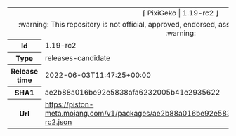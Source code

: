 <html><table>
<tr><td colspan="2" align="center"><img width="0" height="0"><br/>⌈ PixiGeko | 1.19-rc2 ⌋<br/><img width="0" height="0"></td></tr>
<tr><td colspan="2" align="center"><img width="0" height="0"><br/>
:warning: This repository is not official, approved, endorsed, associated or connected with Mojang :warning:
<br/><img width="0" height="0"></td></tr>
<tr><th>Id</th><td>1.19-rc2</td></tr>
<tr><th>Type</th><td>releases-candidate</td></tr>
<tr><th>Release time</th><td>2022-06-03T11:47:25+00:00</td></tr>
<tr><th>SHA1</th><td>ae2b88a016be92e5838afa6232005b41e2935622</td></tr>
<tr><th>Url</th><td><a href="https://piston-meta.mojang.com/v1/packages/ae2b88a016be92e5838afa6232005b41e2935622/1.19-rc2.json">https://piston-meta.mojang.com/v1/packages/ae2b88a016be92e5838afa6232005b41e2935622/1.19-rc2.json</a></td></tr>